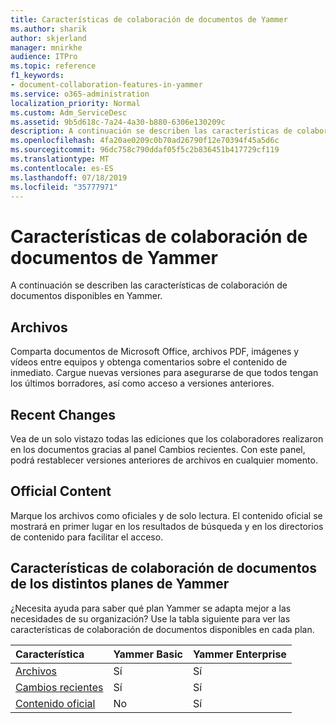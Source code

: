 ```yaml
---
title: Características de colaboración de documentos de Yammer
ms.author: sharik
author: skjerland
manager: mnirkhe
audience: ITPro
ms.topic: reference
f1_keywords:
- document-collaboration-features-in-yammer
ms.service: o365-administration
localization_priority: Normal
ms.custom: Adm_ServiceDesc
ms.assetid: 9b5d618c-7a24-4a30-b880-6306e130209c
description: A continuación se describen las características de colaboración de documentos disponibles en Yammer.
ms.openlocfilehash: 4fa20ae0209c0b70ad26790f12e70394f45a5d6c
ms.sourcegitcommit: 96dc758c790ddaf05f5c2b836451b417729cf119
ms.translationtype: MT
ms.contentlocale: es-ES
ms.lasthandoff: 07/18/2019
ms.locfileid: "35777971"
---
```

# <a name="document-collaboration-features-in-yammer"></a>Características de colaboración de documentos de Yammer

A continuación se describen las características de colaboración de documentos disponibles en Yammer.
  
## <a name="files"></a>Archivos
<a name="bkmk_Files"> </a>

Comparta documentos de Microsoft Office, archivos PDF, imágenes y vídeos entre equipos y obtenga comentarios sobre el contenido de inmediato. Cargue nuevas versiones para asegurarse de que todos tengan los últimos borradores, así como acceso a versiones anteriores.
  
## <a name="recent-changes"></a>Recent Changes
<a name="bkmk_RecentChanges"> </a>

Vea de un solo vistazo todas las ediciones que los colaboradores realizaron en los documentos gracias al panel Cambios recientes. Con este panel, podrá restablecer versiones anteriores de archivos en cualquier momento.
  
## <a name="official-content"></a>Official Content
<a name="bkmk_OfficialContent"> </a>

Marque los archivos como oficiales y de solo lectura. El contenido oficial se mostrará en primer lugar en los resultados de búsqueda y en los directorios de contenido para facilitar el acceso.
  
## <a name="document-collaboration-features-across-yammer-plans"></a>Características de colaboración de documentos de los distintos planes de Yammer
<a name="bkmk_OfficialContent"> </a>

¿Necesita ayuda para saber qué plan Yammer se adapta mejor a las necesidades de su organización? Use la tabla siguiente para ver las características de colaboración de documentos disponibles en cada plan.
  
|**Característica**|**Yammer Basic**|**Yammer Enterprise**|
|:-----|:-----|:-----|
|[Archivos](document-collaboration-features-in-yammer.md#files) <br/> |Sí  <br/> |Sí  <br/> |
|[Cambios recientes](document-collaboration-features-in-yammer.md#recent-changes) <br/> |Sí  <br/> |Sí  <br/> |
|[Contenido oficial](document-collaboration-features-in-yammer.md#official-content) <br/> |No  <br/> |Sí  <br/> |
   

